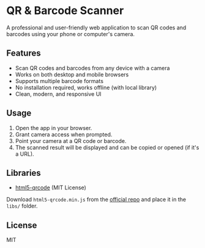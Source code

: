 # QR & Barcode Scanner

A professional and user-friendly web application to scan QR codes and barcodes using your phone or computer's camera.

## Features
- Scan QR codes and barcodes from any device with a camera
- Works on both desktop and mobile browsers
- Supports multiple barcode formats
- No installation required, works offline (with local library)
- Clean, modern, and responsive UI

## Usage
1. Open the app in your browser.
2. Grant camera access when prompted.
3. Point your camera at a QR code or barcode.
4. The scanned result will be displayed and can be copied or opened (if it's a URL).

## Libraries
- [html5-qrcode](https://github.com/mebjas/html5-qrcode) (MIT License)

Download `html5-qrcode.min.js` from the [official repo](https://github.com/mebjas/html5-qrcode) and place it in the `libs/` folder.

## License
MIT
